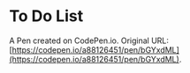 # To Do List 

A Pen created on CodePen.io. Original URL: [https://codepen.io/a88126451/pen/bGYxdML](https://codepen.io/a88126451/pen/bGYxdML).



